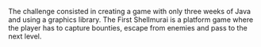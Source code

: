 The challenge consisted in creating a game with only three weeks of Java and using a graphics library. 
The First Shellmurai is a platform game where the player has to capture bounties, escape from enemies and pass to the next level.
